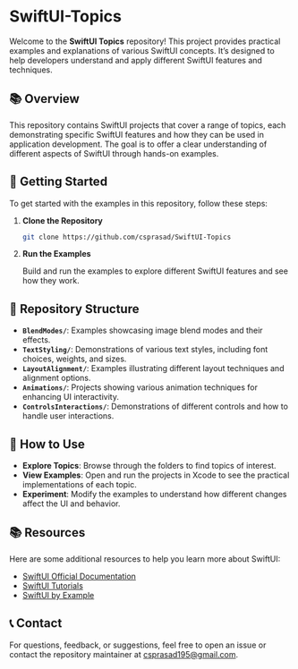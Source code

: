 # SwiftUI-Topics

Welcome to the **SwiftUI Topics** repository! This project provides practical examples and explanations of various SwiftUI concepts. It’s designed to help developers understand and apply different SwiftUI features and techniques.

## 📚 Overview

This repository contains SwiftUI projects that cover a range of topics, each demonstrating specific SwiftUI features and how they can be used in application development. The goal is to offer a clear understanding of different aspects of SwiftUI through hands-on examples.

## 🚀 Getting Started

To get started with the examples in this repository, follow these steps:

1. **Clone the Repository**

   ```bash
   git clone https://github.com/csprasad/SwiftUI-Topics

2. **Run the Examples**

   Build and run the examples to explore different SwiftUI features and see how they work.

## 📂 Repository Structure

- **`BlendModes/`**: Examples showcasing image blend modes and their effects.
- **`TextStyling/`**: Demonstrations of various text styles, including font choices, weights, and sizes.
- **`LayoutAlignment/`**: Examples illustrating different layout techniques and alignment options.
- **`Animations/`**: Projects showing various animation techniques for enhancing UI interactivity.
- **`ControlsInteractions/`**: Demonstrations of different controls and how to handle user interactions.

## 📝 How to Use

- **Explore Topics**: Browse through the folders to find topics of interest.
- **View Examples**: Open and run the projects in Xcode to see the practical implementations of each topic.
- **Experiment**: Modify the examples to understand how different changes affect the UI and behavior.

<!-- ## 💡 Contributing

Contributions are welcome! To contribute:

1. Fork the repository and clone it to your local machine.
2. Create a new branch for your changes.
3. Implement your changes and test thoroughly.
4. Submit a pull request with a description of your modifications.

For detailed contributing guidelines, please refer to the [CONTRIBUTING.md](CONTRIBUTING.md) file. -->

## 📚 Resources

Here are some additional resources to help you learn more about SwiftUI:

- [SwiftUI Official Documentation](https://developer.apple.com/documentation/swiftui)
- [SwiftUI Tutorials](https://developer.apple.com/tutorials/swiftui)
- [SwiftUI by Example](https://www.hackingwithswift.com/quick-start/swiftui)

<!-- ## 🧩 License

This repository is licensed under the [MIT License](LICENSE). See the LICENSE file for details. -->

## 📞 Contact

For questions, feedback, or suggestions, feel free to open an issue or contact the repository maintainer at [csprasad195@gmail.com](mailto:csprasad195@gmail.com).
